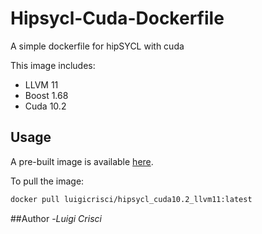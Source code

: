 # Hipsycl-Cuda-Dockerfile
A simple dockerfile for hipSYCL with cuda

This image includes:
- LLVM 11
- Boost 1.68
- Cuda 10.2

## Usage
A pre-built image is available [here](https://hub.docker.com/repository/docker/luigicrisci/hipsycl_cuda10.2_llvm11).

To pull the image:
```bash
docker pull luigicrisci/hipsycl_cuda10.2_llvm11:latest
```

##Author
-*Luigi Crisci*

